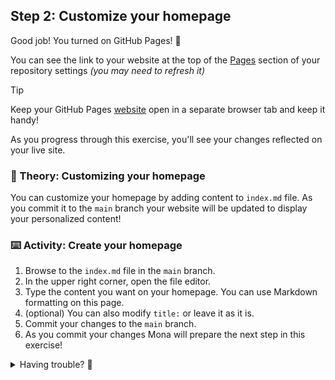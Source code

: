 ## Step 2: Customize your homepage

Good job! You turned on GitHub Pages! :tada:

You can see the link to your website at the top of the [Pages](https://github.com/{{full_repo_name}}/settings/pages) section of your repository settings _(you may need to refresh it)_

> [!TIP]
> Keep your GitHub Pages [website](https://{{login}}.github.io/{{repo_name}}/) open in a separate browser tab and keep it handy!
>
> As you progress through this exercise, you'll see your changes reflected on your live site.

### 📖 Theory: Customizing your homepage

You can customize your homepage by adding content to  `index.md` file. As you commit it to the `main` branch your website will be updated to display your personalized content!

### ⌨️ Activity: Create your homepage

1. Browse to the `index.md` file in the `main` branch.
1. In the upper right corner, open the file editor.
1. Type the content you want on your homepage. You can use Markdown formatting on this page.
1. (optional) You can also modify `title:` or leave it as it is.
1. Commit your changes to the `main` branch.
1. As you commit your changes Mona will prepare the next step in this exercise!


<details>
<summary>Having trouble? 🤷</summary><br/>

- Make sure you are editing the `index.md` file in the `main` branch.

</details>
